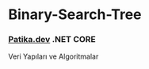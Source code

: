 # Binary-Search-Tree
### **[Patika.dev](https://academy.patika.dev/tr/paths/baslangic-seviyesi-net-core-patikasi) .NET CORE**
Veri Yapıları ve Algoritmalar

